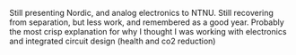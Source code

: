 Still presenting Nordic, and analog electronics to NTNU. Still recovering from
separation, but less work, and remembered as a good year. Probably the most
crisp explanation for why I thought I was working with electronics and
integrated circuit design (health and co2 reduction)
